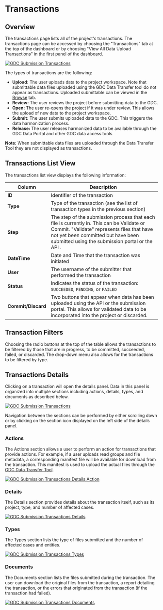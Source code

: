 # Transactions

## Overview

The transactions page lists all of the project's transactions. The transactions page can be accessed by choosing the "Transactions" tab at the top of the dashboard or by choosing "View All Data Upload Transactions" in the first panel of the dashboard.

[![GDC Submission Transactions](../images/GDC_Submission_Transactions_2.png)](../images/GDC_Submission_Transactions_2.png "Click to see the full image.")

The types of transactions are the following:

- **Upload:** The user uploads data to the project workspace. Note that submittable data files uploaded using the GDC Data Transfer tool do not appear as transactions. Uploaded submittable can be viewed in the [Browse](Browse_Data.md) tab.
- **Review:** The user reviews the project before submitting data to the GDC.
- **Open:** The user re-opens the project if it was under review. This allows the upload of new data to the project workspace.
- **Submit:** The user submits uploaded data to the GDC. This triggers the data harmonization process.
- **Release:** The user releases harmonized data to be available through the GDC Data Portal and other GDC data access tools.

**Note:** When submittable data files are uploaded through the Data Transfer Tool they are not displayed as transactions.

## Transactions List View

The transactions list view displays the following information:

| Column             | Description                                                                                                                                                                                                                      |
| ------------------ | -------------------------------------------------------------------------------------------------------------------------------------------------------------------------------------------------------------------------------- |
| **ID**             | Identifier of the transaction                                                                                                                                                                                                    |
| **Type**           | Type of the transaction (see the list of transaction types in the previous section)                                                                                                                                              |
| **Step**           | The step of the submission process that each file is currently in. This can be Validate or Commit. "Validate" represents files that have not yet been committed but have been submitted using the submission portal or the API . |
| **DateTime**       | Date and Time that the transaction was initiated                                                                                                                                                                                 |
| **User**           | The username of the submitter that performed the transaction                                                                                                                                                                     |
| **Status**         | Indicates the status of the transaction: `SUCCEEDED`, `PENDING`, or `FAILED`                                                                                                                                                     |
| **Commit/Discard** | Two buttons that appear when data has been uploaded using the API or the submission portal. This allows for validated data to be incorporated into the project or discarded.                                                     |

## Transaction Filters

Choosing the radio buttons at the top of the table allows the transactions to be filtered by those that are in progress, to be committed, succeeded, failed, or discarded. The drop-down menu also allows for the transactions to be filtered by type.

## Transactions Details

Clicking on a transaction will open the details panel. Data in this panel is organized into multiple sections including actions, details, types, and documents as described below.

[![GDC Submission Transactions](../images/GDC_Submission_Transactions_Details_2.png)](../images/GDC_Submission_Transactions_Details_2.png "Click to see the full image.")

Navigation between the sections can be performed by either scrolling down or by clicking on the section icon displayed on the left side of the details panel.

### Actions

The Actions section allows a user to perform an action for transactions that provide actions. For example, if a user uploads read groups and file metadata, a corresponding manifest file will be available for download from the transaction. This manifest is used to upload the actual files through the [GDC Data Transfer Tool](https://gdc.cancer.gov/access-data/gdc-data-transfer-tool).

[![GDC Submission Transactions Details Action](../images/GDC_Submission_Transactions_Details_Action_2.png)](../images/GDC_Submission_Transactions_Details_Action_2.png "Click to see the full image.")

### Details

The Details section provides details about the transaction itself, such as its project, type, and number of affected cases.

[![GDC Submission Transactions Details](../images/GDC_Submission_Transactions_Details_Details_2.png)](../images/GDC_Submission_Transactions_Details_Details_2.png "Click to see the full image.")

### Types

The Types section lists the type of files submitted and the number of affected cases and entities.

[![GDC Submission Transactions Types](../images/GDC_Submission_Transactions_Details_Types_2.png)](../images/GDC_Submission_Transactions_Details_Types_2.png "Click to see the full image.")

### Documents

The Documents section lists the files submitted during the transaction.
The user can download the original files from the transaction, a report detailing the transaction, or the errors that originated from the transaction (if the transaction had failed).

[![GDC Submission Transactions Documents](../images/GDC_Submission_Transactions_Details_Documents_2.png)](../images/GDC_Submission_Transactions_Details_Documents_2.png "Click to see the full image.")
